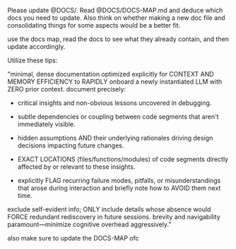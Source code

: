 Please update @DOCS/. Read @DOCS/DOCS-MAP.md and deduce which docs you need to update. Also think on whether making a new doc file and consolidating things for some aspects would be a better fit.

use the docs map, read the docs to see what they already contain, and then update accordingly.

Utilize these tips:

"minimal, dense documentation optimized explicitly for CONTEXT AND MEMORY EFFICIENCY to RAPIDLY onboard a newly instantiated LLM with ZERO prior context. document precisely:

* critical insights and non-obvious lessons uncovered in debugging.

* subtle dependencies or coupling between code segments that aren't immediately visible.

* hidden assumptions AND their underlying rationales driving design decisions impacting future changes.

* EXACT LOCATIONS (files/functions/modules) of code segments directly affected by or relevant to these insights.

* explicitly FLAG recurring failure modes, pitfalls, or misunderstandings that arose during interaction and briefly note how to AVOID them next time.

exclude self-evident info; ONLY include details whose absence would FORCE redundant rediscovery in future sessions. brevity and navigability paramount—minimize cognitive overhead aggressively."

also make sure to update the DOCS-MAP ofc
